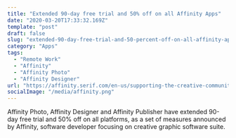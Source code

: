 ```yaml
---
title: "Extended 90-day free trial and 50% off on all Affinity Apps"
date: "2020-03-20T17:33:32.169Z"
template: "post"
draft: false
slug: "extended-90-day-free-trial-and-50-percent-off-on-all-affinity-apps"
category: "Apps"
tags:
  - "Remote Work"
  - "Affinity"
  - "Affinity Photo"
  - "Affinity Designer"
url: "https://affinity.serif.com/en-us/supporting-the-creative-community/"
socialImage: "/media/affinity.png"
---
```

Affinity Photo, Affinity Designer and Affinity Publisher have extended 90-day free trial and 50% off on all platforms, as a set of measures announced by Affinity, software developer focusing on creative graphic software suite. 